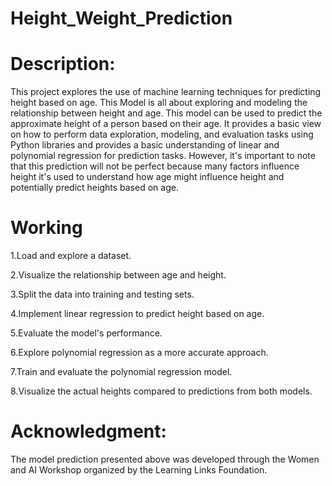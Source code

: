 # Height_Weight_Prediction
# Description: 
 This project explores the use of machine learning techniques for predicting height based on age. This Model is all about exploring and modeling the relationship between 
 height and age. This model can be used to predict the approximate height of a person based on their age. It provides a basic view on how to perform data exploration, 
 modeling, and evaluation tasks using Python libraries and provides a basic understanding of linear and polynomial regression for prediction tasks. However, it's important to 
 note that this prediction will not be perfect because many factors influence height it's used to understand how age might influence height and potentially predict heights 
 based on age.

# Working
1.Load and explore a dataset.

2.Visualize the relationship between age and height.
 
3.Split the data into training and testing sets.

4.Implement linear regression to predict height based on age.

5.Evaluate the model's performance.

6.Explore polynomial regression as a more accurate approach.

7.Train and evaluate the polynomial regression model.

8.Visualize the actual heights compared to predictions from both models.

# Acknowledgment:
  The model prediction presented above was developed through the Women and AI Workshop organized by the Learning Links Foundation.
